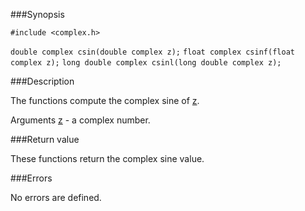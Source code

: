###Synopsis

`#include <complex.h>`

`double complex csin(double complex z);`
`float complex csinf(float complex z);`
`long double complex csinl(long double complex z);`

###Description

The functions compute the complex sine of <u>z</u>.

Arguments
<u>z</u> - a complex number.
 
###Return value

These functions return the complex sine value.

###Errors

No errors are defined.